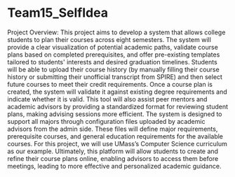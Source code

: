 # Team15_SelfIdea

Project Overview:
This project aims to develop a system that allows college students to plan their courses across eight semesters. The system will provide a clear visualization of potential academic paths, validate course plans based on completed prerequisites, 
and offer pre-existing templates tailored to students' interests and desired graduation timelines.
Students will be able to upload their course history (by manually filling their course history or submitting their unofficial transcript from SPIRE) and then select future courses to meet their credit requirements. Once a course plan is created, 
the system will validate it against existing degree requirements and indicate whether it is valid.
This tool will also assist peer mentors and academic advisors by providing a standardized format for reviewing student plans, making advising sessions more efficient. The system is designed to support all majors through configuration files 
uploaded by academic advisors from the admin side. These files will define major requirements, prerequisite courses, and general education requirements for the available courses. For this project, we will use UMass’s Computer Science curriculum as our example.
Ultimately, this platform will allow students to create and refine their course plans online, enabling advisors to access them before meetings, leading to more effective and personalized academic guidance.
